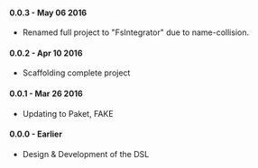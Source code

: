 #### 0.0.3 - May 06 2016
* Renamed full project to "FsIntegrator" due to name-collision.

#### 0.0.2 - Apr 10 2016
* Scaffolding complete project 

#### 0.0.1 - Mar 26 2016
* Updating to Paket, FAKE


#### 0.0.0 - Earlier
* Design & Development of the DSL
 
 